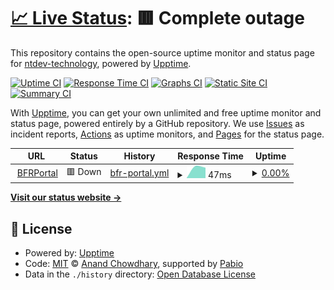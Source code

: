 # [📈 Live Status](https://ntdev-technology.github.io/upptime): <!--live status--> **🟥 Complete outage**

This repository contains the open-source uptime monitor and status page for [ntdev-technology](https://ntdev-technology.github.io/upptime), powered by [Upptime](https://github.com/upptime/upptime).

[![Uptime CI](https://github.com/ntdev-technology/upptime/workflows/Uptime%20CI/badge.svg)](https://github.com/ntdev-technology/upptime/actions?query=workflow%3A%22Uptime+CI%22)
[![Response Time CI](https://github.com/ntdev-technology/upptime/workflows/Response%20Time%20CI/badge.svg)](https://github.com/ntdev-technology/upptime/actions?query=workflow%3A%22Response+Time+CI%22)
[![Graphs CI](https://github.com/ntdev-technology/upptime/workflows/Graphs%20CI/badge.svg)](https://github.com/ntdev-technology/upptime/actions?query=workflow%3A%22Graphs+CI%22)
[![Static Site CI](https://github.com/ntdev-technology/upptime/workflows/Static%20Site%20CI/badge.svg)](https://github.com/ntdev-technology/upptime/actions?query=workflow%3A%22Static+Site+CI%22)
[![Summary CI](https://github.com/ntdev-technology/upptime/workflows/Summary%20CI/badge.svg)](https://github.com/ntdev-technology/upptime/actions?query=workflow%3A%22Summary+CI%22)

With [Upptime](https://upptime.js.org), you can get your own unlimited and free uptime monitor and status page, powered entirely by a GitHub repository. We use [Issues](https://github.com/ntdev-technology/upptime/issues) as incident reports, [Actions](https://github.com/ntdev-technology/upptime/actions) as uptime monitors, and [Pages](https://ntdev-technology.github.io/upptime) for the status page.

<!--start: status pages-->
<!-- This summary is generated by Upptime (https://github.com/upptime/upptime) -->
<!-- Do not edit this manually, your changes will be overwritten -->
<!-- prettier-ignore -->
| URL | Status | History | Response Time | Uptime |
| --- | ------ | ------- | ------------- | ------ |
| <img alt="" src="https://icons.duckduckgo.com/ip3/bfrportal.nl.ico" height="13"> [BFRPortal](https://bfrportal.nl/) | 🟥 Down | [bfr-portal.yml](https://github.com/ntdev-technology/upptime/commits/HEAD/history/bfr-portal.yml) | <details><summary><img alt="Response time graph" src="./graphs/bfr-portal/response-time-week.png" height="20"> 47ms</summary><br><a href="https://ntdev-technology.github.io/upptime/history/bfr-portal"><img alt="Response time 47" src="https://img.shields.io/endpoint?url=https%3A%2F%2Fraw.githubusercontent.com%2Fntdev-technology%2Fupptime%2FHEAD%2Fapi%2Fbfr-portal%2Fresponse-time.json"></a><br><a href="https://ntdev-technology.github.io/upptime/history/bfr-portal"><img alt="24-hour response time 47" src="https://img.shields.io/endpoint?url=https%3A%2F%2Fraw.githubusercontent.com%2Fntdev-technology%2Fupptime%2FHEAD%2Fapi%2Fbfr-portal%2Fresponse-time-day.json"></a><br><a href="https://ntdev-technology.github.io/upptime/history/bfr-portal"><img alt="7-day response time 47" src="https://img.shields.io/endpoint?url=https%3A%2F%2Fraw.githubusercontent.com%2Fntdev-technology%2Fupptime%2FHEAD%2Fapi%2Fbfr-portal%2Fresponse-time-week.json"></a><br><a href="https://ntdev-technology.github.io/upptime/history/bfr-portal"><img alt="30-day response time 47" src="https://img.shields.io/endpoint?url=https%3A%2F%2Fraw.githubusercontent.com%2Fntdev-technology%2Fupptime%2FHEAD%2Fapi%2Fbfr-portal%2Fresponse-time-month.json"></a><br><a href="https://ntdev-technology.github.io/upptime/history/bfr-portal"><img alt="1-year response time 47" src="https://img.shields.io/endpoint?url=https%3A%2F%2Fraw.githubusercontent.com%2Fntdev-technology%2Fupptime%2FHEAD%2Fapi%2Fbfr-portal%2Fresponse-time-year.json"></a></details> | <details><summary><a href="https://ntdev-technology.github.io/upptime/history/bfr-portal">0.00%</a></summary><a href="https://ntdev-technology.github.io/upptime/history/bfr-portal"><img alt="All-time uptime 0.00%" src="https://img.shields.io/endpoint?url=https%3A%2F%2Fraw.githubusercontent.com%2Fntdev-technology%2Fupptime%2FHEAD%2Fapi%2Fbfr-portal%2Fuptime.json"></a><br><a href="https://ntdev-technology.github.io/upptime/history/bfr-portal"><img alt="24-hour uptime 0.00%" src="https://img.shields.io/endpoint?url=https%3A%2F%2Fraw.githubusercontent.com%2Fntdev-technology%2Fupptime%2FHEAD%2Fapi%2Fbfr-portal%2Fuptime-day.json"></a><br><a href="https://ntdev-technology.github.io/upptime/history/bfr-portal"><img alt="7-day uptime 0.00%" src="https://img.shields.io/endpoint?url=https%3A%2F%2Fraw.githubusercontent.com%2Fntdev-technology%2Fupptime%2FHEAD%2Fapi%2Fbfr-portal%2Fuptime-week.json"></a><br><a href="https://ntdev-technology.github.io/upptime/history/bfr-portal"><img alt="30-day uptime 0.00%" src="https://img.shields.io/endpoint?url=https%3A%2F%2Fraw.githubusercontent.com%2Fntdev-technology%2Fupptime%2FHEAD%2Fapi%2Fbfr-portal%2Fuptime-month.json"></a><br><a href="https://ntdev-technology.github.io/upptime/history/bfr-portal"><img alt="1-year uptime 0.00%" src="https://img.shields.io/endpoint?url=https%3A%2F%2Fraw.githubusercontent.com%2Fntdev-technology%2Fupptime%2FHEAD%2Fapi%2Fbfr-portal%2Fuptime-year.json"></a></details>

<!--end: status pages-->

[**Visit our status website →**](https://ntdev-technology.github.io/upptime)

## 📄 License

- Powered by: [Upptime](https://github.com/upptime/upptime)
- Code: [MIT](./LICENSE) © [Anand Chowdhary](https://anandchowdhary.com), supported by [Pabio](https://pabio.com)
- Data in the `./history` directory: [Open Database License](https://opendatacommons.org/licenses/odbl/1-0/)

